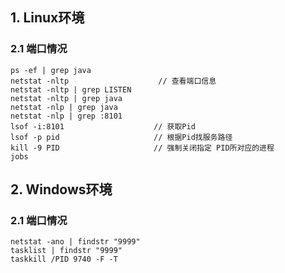 ## 1. Linux环境

### 2.1 端口情况

```shell
ps -ef | grep java
netstat -nltp                    // 查看端口信息
netstat -nltp | grep LISTEN
netstat -nltp | grep java
netstat -nlp | grep java
netstat -nlp | grep :8101
lsof -i:8101                    // 获取Pid
lsof -p pid                     // 根据Pid找服务路径
kill -9 PID                     // 强制关闭指定 PID所对应的进程
jobs
```

## 2. Windows环境

### 2.1 端口情况

```shell
netstat -ano | findstr "9999"
tasklist | findstr "9999"
taskkill /PID 9740 -F -T
```


